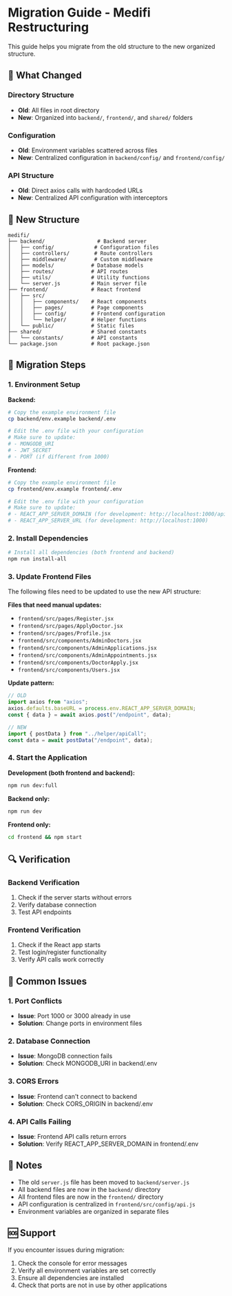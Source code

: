 # Migration Guide - Medifi Restructuring

This guide helps you migrate from the old structure to the new organized structure.

## 🚀 What Changed

### Directory Structure
- **Old**: All files in root directory
- **New**: Organized into `backend/`, `frontend/`, and `shared/` folders

### Configuration
- **Old**: Environment variables scattered across files
- **New**: Centralized configuration in `backend/config/` and `frontend/config/`

### API Structure
- **Old**: Direct axios calls with hardcoded URLs
- **New**: Centralized API configuration with interceptors

## 📁 New Structure

```
medifi/
├── backend/                 # Backend server
│   ├── config/             # Configuration files
│   ├── controllers/        # Route controllers
│   ├── middleware/         # Custom middleware
│   ├── models/            # Database models
│   ├── routes/            # API routes
│   ├── utils/             # Utility functions
│   └── server.js          # Main server file
├── frontend/              # React frontend
│   ├── src/
│   │   ├── components/    # React components
│   │   ├── pages/         # Page components
│   │   ├── config/        # Frontend configuration
│   │   └── helper/        # Helper functions
│   └── public/            # Static files
├── shared/                # Shared constants
│   └── constants/         # API constants
└── package.json           # Root package.json
```

## 🔧 Migration Steps

### 1. Environment Setup

**Backend:**
```bash
# Copy the example environment file
cp backend/env.example backend/.env

# Edit the .env file with your configuration
# Make sure to update:
# - MONGODB_URI
# - JWT_SECRET
# - PORT (if different from 1000)
```

**Frontend:**
```bash
# Copy the example environment file
cp frontend/env.example frontend/.env

# Edit the .env file with your configuration
# Make sure to update:
# - REACT_APP_SERVER_DOMAIN (for development: http://localhost:1000/api)
# - REACT_APP_SERVER_URL (for development: http://localhost:1000)
```

### 2. Install Dependencies

```bash
# Install all dependencies (both frontend and backend)
npm run install-all
```

### 3. Update Frontend Files

The following files need to be updated to use the new API structure:

**Files that need manual updates:**
- `frontend/src/pages/Register.jsx`
- `frontend/src/pages/ApplyDoctor.jsx`
- `frontend/src/pages/Profile.jsx`
- `frontend/src/components/AdminDoctors.jsx`
- `frontend/src/components/AdminApplications.jsx`
- `frontend/src/components/AdminAppointments.jsx`
- `frontend/src/components/DoctorApply.jsx`
- `frontend/src/components/Users.jsx`

**Update pattern:**
```javascript
// OLD
import axios from "axios";
axios.defaults.baseURL = process.env.REACT_APP_SERVER_DOMAIN;
const { data } = await axios.post("/endpoint", data);

// NEW
import { postData } from "../helper/apiCall";
const data = await postData("/endpoint", data);
```

### 4. Start the Application

**Development (both frontend and backend):**
```bash
npm run dev:full
```

**Backend only:**
```bash
npm run dev
```

**Frontend only:**
```bash
cd frontend && npm start
```

## 🔍 Verification

### Backend Verification
1. Check if the server starts without errors
2. Verify database connection
3. Test API endpoints

### Frontend Verification
1. Check if the React app starts
2. Test login/register functionality
3. Verify API calls work correctly

## 🐛 Common Issues

### 1. Port Conflicts
- **Issue**: Port 1000 or 3000 already in use
- **Solution**: Change ports in environment files

### 2. Database Connection
- **Issue**: MongoDB connection fails
- **Solution**: Check MONGODB_URI in backend/.env

### 3. CORS Errors
- **Issue**: Frontend can't connect to backend
- **Solution**: Check CORS_ORIGIN in backend/.env

### 4. API Calls Failing
- **Issue**: Frontend API calls return errors
- **Solution**: Verify REACT_APP_SERVER_DOMAIN in frontend/.env

## 📝 Notes

- The old `server.js` file has been moved to `backend/server.js`
- All backend files are now in the `backend/` directory
- All frontend files are now in the `frontend/` directory
- API configuration is centralized in `frontend/src/config/api.js`
- Environment variables are organized in separate files

## 🆘 Support

If you encounter issues during migration:
1. Check the console for error messages
2. Verify all environment variables are set correctly
3. Ensure all dependencies are installed
4. Check that ports are not in use by other applications 